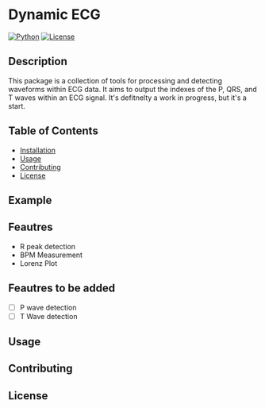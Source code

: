 # Dynamic ECG

[![Python](https://img.shields.io/badge/python-3.11-blue.svg)](https://www.python.org/downloads/release/python-3112/)
[![License](https://img.shields.io/badge/license-GPLv3-blue.svg)](https://www.gnu.org/licenses/gpl-3.0.en.html)

## Description
This package is a collection of tools for processing and detecting waveforms within ECG data. It aims to output the indexes of the P, QRS, and T waves within an ECG signal. It's defitnelty a work in progress, but it's a start.
## Table of Contents

- [Installation](#installation)
- [Usage](#usage)
- [Contributing](#contributing)
- [License](#license)

## Example

## Feautres
- R peak detection
- BPM Measurement
- Lorenz Plot

## Feautres to be added 
- [ ] P wave detection
- [ ] T Wave detection

## Usage

## Contributing


## License


